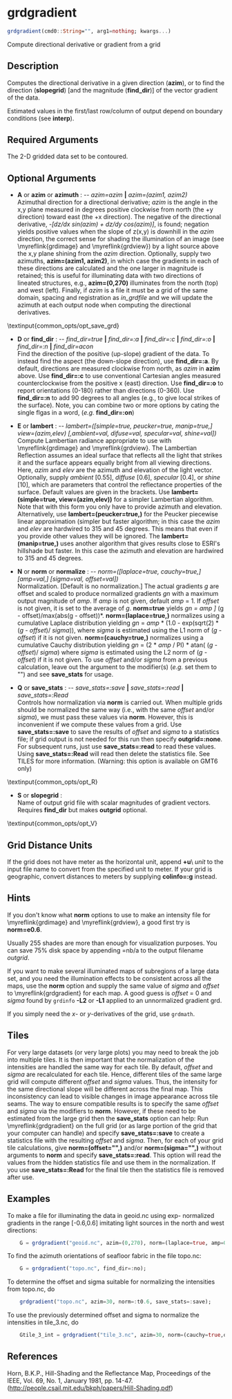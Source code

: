 # grdgradient

```julia
grdgradient(cmd0::String="", arg1=nothing; kwargs...)
```

Compute directional derivative or gradient from a grid

Description
-----------

Computes the directional derivative in a given direction (**azim**), or to find the direction (**slopegrid**) [and the magnitude (**find_dir**)] of the vector gradient of the data.

Estimated values in the first/last row/column of output depend on boundary conditions (see **interp**). 

Required Arguments
------------------

The 2-D gridded data set to be contoured.

Optional Arguments
------------------

- **A** or **azim** or **azimuth** : -- *azim=azim* **|** *azim=(azim1, azim2)*\
    Azimuthal direction for a directional derivative; *azim* is the angle in the x,y plane measured in degrees positive clockwise from north (the +y direction) toward east (the +x direction). The negative of the directional derivative, *-[dz/dx sin(azim) + dz/dy cos(azim)]*, is found; negation yields positive values when the slope of z(x,y) is downhill in the *azim* direction, the correct sense for shading the illumination of an image (see \myreflink{grdimage} and \myreflink{grdview}) by a light source above the x,y plane shining from the *azim* direction. Optionally, supply two azimuths, **azim=(azim1, azim2)**, in which case the gradients in each of these directions are calculated and the one larger in magnitude is retained; this is useful for illuminating data with two directions of lineated structures, e.g., **azim=(0,270)** illuminates from the north (top) and west (left).  Finally, if *azim* is a file it must be a grid of the same domain, spacing and registration as *in\_grdfile* and we will update the azimuth at each output node when computing the directional derivatives.

\textinput{common_opts/opt_save_grd}

- **D** or **find\_dir** : -- *find\_dir=true* **|** *find\_dir=:a* **|** *find\_dir=:c* **|** *find\_dir=:o* **|** *find\_dir=:n* **|** *find\_dir=acon*\
    Find the direction of the positive (up-slope) gradient of the data. To instead find the aspect (the down-slope direction), use **find\_dir=:a**. By default, directions are measured clockwise from north, as *azim* in **azim** above. Use **find\_dir=:c** to use conventional Cartesian angles measured counterclockwise from the positive x (east) direction. Use **find\_dir=:o** to report orientations (0-180) rather than directions (0-360). Use **find\_dir=:n** to add 90 degrees to all angles (e.g., to give local strikes of the surface). Note, you can combine two or more options by cating the single flgas in a word, (*e.g.* **find\_dir=:on**)

- **E** or **lambert** : -- *lambert=([simple=true, peucker=true, manip=true,] view=(azim,elev) [,ambient=val, difuse=val, specular=val, shine=val])*\
    Compute Lambertian radiance appropriate to use with \myreflink{grdimage} and \myreflink{grdview}. The Lambertian Reflection assumes an ideal surface that reflects all the light that strikes it and the surface appears equally bright from all viewing directions. Here, *azim* and *elev* are the azimuth and elevation of the light vector. Optionally, supply *ambient* [0.55], *diffuse* [0.6], *specular* [0.4], or *shine* [10], which are parameters that control the reflectance properties of the surface. Default values are given in the brackets. Use **lambert=(simple=true, view=(azim,elev))** for a simpler Lambertian algorithm. Note that with this form you only have to provide azimuth and elevation. Alternatively, use **lambert=(peucker=true,)** for the Peucker piecewise linear approximation (simpler but faster algorithm; in this case the *azim* and *elev* are hardwired to 315 and 45 degrees. This means that even if you provide other values they will be ignored. The **lambert=(manip=true,)** uses another algorithm that gives results close to ESRI's hillshade but faster. In this case the azimuth and elevation are hardwired to 315 and 45 degrees.

- **N** or **norm** or **normalize** : -- *norm=([laplace=true, cauchy=true,] [amp=val,] [sigma=val, offset=val])*\
    Normalization. [Default is no normalization.] The actual gradients *g* are offset and scaled to produce normalized gradients *gn* with a maximum output magnitude of *amp*. If *amp* is not given, default *amp* = 1. If *offset* is not given, it is set to the average of *g*. **norm=true** yields *gn = amp ]* (g - offset)/max(abs(g - offset))*. **norm=(laplace=true,)** normalizes using a cumulative Laplace distribution yielding *gn* = *amp* \* (1.0 - exp(sqrt(2) \* (*g* - *offset*)/ *sigma*)), where *sigma* is estimated using the L1 norm of (*g* - *offset*) if it is not given. **norm=(cauchy=true,)** normalizes using a cumulative Cauchy distribution yielding *gn* = (2 \* *amp* / PI) \* atan( (*g* - *offset*)/ *sigma*) where *sigma* is estimated using the L2 norm of (*g* - *offset*) if it is not given. To use *offset* and/or *sigma* from a previous calculation, leave out the argument to the modifier(s) (*e.g.* set them to "") and see **save\_stats** for usage.

- **Q** or **save\_stats** : -- *save\_stats=:save* **|** *save\_stats=:read* **|** *save\_stats=:Read*\
    Controls how normalization via **norm** is carried out.  When multiple grids should be normalized the same way (i.e., with the same *offset* and/or *sigma*), we must pass these values via **norm**.  However, this is inconvenient if we compute these values from a grid. Use **save\_stats=:save** to save the results of *offset* and *sigma* to a statistics file; if grid output is not needed for this run then specify **outgrid=:none**. For subsequent runs, just use **save\_stats=:read** to read these values. Using **save\_stats=:Read** will read then delete the statistics file. See TILES for more information. (Warning: this option is available on GMT6 only)

\textinput{common_opts/opt_R}

- **S** or **slopegrid** :\
    Name of output grid file with scalar magnitudes of gradient vectors. Requires **find\_dir** but makes **outgrid** optional. 

\textinput{common_opts/opt_V}

Grid Distance Units
-------------------

If the grid does not have meter as the horizontal unit, append **+u**\ *unit* to the input file name to convert from the specified unit to meter. If your grid is geographic, convert distances to meters by supplying **colinfo=:g** instead.

Hints
-----

If you don't know what **norm** options to use to make an intensity file for \myreflink{grdimage} and \myreflink{grdview}, a good first try is **norm=e0.6**.

Usually 255 shades are more than enough for visualization purposes. You can save 75% disk space by appending =nb/a to the output filename *outgrid*.

If you want to make several illuminated maps of subregions of a large data set, and you need the illumination effects to be consistent across all the maps, use the **norm** option and supply the same value of *sigma* and *offset* to \myreflink{grdgradient} for each map. A good guess is *offset* = 0 and *sigma* found by `grdinfo` **-L2** or **-L1** applied to an unnormalized gradient grd.

If you simply need the *x*- or *y*-derivatives of the grid, use `grdmath`.

Tiles
-----

For very large datasets (or very large plots) you may need to break the job into multiple tiles. It is then important that the normalization of the intensities are handled the same way for each tile. By default, *offset* and *sigma* are recalculated for each tile. Hence, different tiles of the same large grid will compute different *offset* and *sigma* values. Thus, the intensity for the same directional slope will be different across the final map. This inconsistency can lead to visible changes in image appearance across tile seams. The way to ensure compatible results is to specify the same *offset* and *sigma* via the modifiers to **norm**. However, if these need to be estimated from the large grid then the **save\_stats** option can help: Run \myreflink{grdgradient} on the full grid (or as large portion of the grid that your computer can handle) and specify **save\_stats=:save** to create a statistics file with the resulting *offset* and *sigma*. Then, for each of your grid tile calculations, give **norm=(offset="",)** and/or **norm=(sigma="",)** without arguments to **norm** and specify **save\_stats=:read**. This option will read the values from the hidden statistics file and use them in the normalization. If you use **save\_stats=:Read** for the final tile then the statistics file is removed after use.

Examples
--------

To make a file for illuminating the data in geoid.nc using exp- normalized gradients in the range [-0.6,0.6] imitating light sources in the north and west directions:

```julia
    G = grdgradient("geoid.nc", azim=(0,270), norm=(laplace=true, amp=0.6), Verbose=true)
```

To find the azimuth orientations of seafloor fabric in the file topo.nc:

```julia
    G = grdgradient("topo.nc", find_dir=:no);
```

To determine the offset and sigma suitable for normalizing the intensities from topo.nc, do

```julia
    grdgradient("topo.nc", azim=30, norm=:t0.6, save_stats=:save);
```

To use the previously determined offset and sigma to normalize the intensities in tile\_3.nc, do

```julia
    Gtile_3_int = grdgradient("tile_3.nc", azim=30, norm=(cauchy=true,offset="",sigma=""),save_stats=:read)
```

References
----------

Horn, B.K.P., Hill-Shading and the Reflectance Map, Proceedings of the
IEEE, Vol. 69, No. 1, January 1981, pp. 14-47.
(http://people.csail.mit.edu/bkph/papers/Hill-Shading.pdf)

